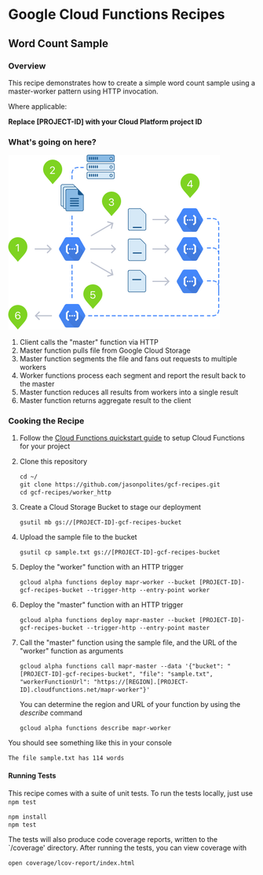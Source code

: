 # Google Cloud Functions Recipes
## Word Count Sample

### Overview
This recipe demonstrates how to create a simple word count sample using a master-worker pattern using HTTP invocation.  

Where applicable:

**Replace [PROJECT-ID] with your Cloud Platform project ID**

### What's going on here?

![Distributed Worker (HTTP)](images/readme.png "Distributed Worker (HTTP)")

1. 	Client calls the "master" function via HTTP
2.	Master function pulls file from Google Cloud Storage
3.	Master function segments the file and fans out requests to multiple workers
4.	Worker functions process each segment and report the result back to the master
5. 	Master function reduces all results from workers into a single result
6. 	Master function returns aggregate result to the client

### Cooking the Recipe
1.	Follow the [Cloud Functions quickstart guide](https://cloud.google.com/functions/quickstart) to setup Cloud Functions for your project

2.	Clone this repository

		cd ~/
		git clone https://github.com/jasonpolites/gcf-recipes.git
		cd gcf-recipes/worker_http
		
4. 	Create a Cloud Storage Bucket to stage our deployment

		gsutil mb gs://[PROJECT-ID]-gcf-recipes-bucket

4. 	Upload the sample file to the bucket

		gsutil cp sample.txt gs://[PROJECT-ID]-gcf-recipes-bucket

5.	Deploy the "worker" function with an HTTP trigger
	
		gcloud alpha functions deploy mapr-worker --bucket [PROJECT-ID]-gcf-recipes-bucket --trigger-http --entry-point worker

6. 	Deploy the "master" function with an HTTP trigger

		gcloud alpha functions deploy mapr-master --bucket [PROJECT-ID]-gcf-recipes-bucket --trigger-http --entry-point master
		
7. 	Call the "master" function using the sample file, and the URL of the "worker" function as arguments

		gcloud alpha functions call mapr-master --data '{"bucket": "[PROJECT-ID]-gcf-recipes-bucket", "file": "sample.txt", "workerFunctionUrl": "https://[REGION].[PROJECT-ID].cloudfunctions.net/mapr-worker"}'

	You can determine the region and URL of your function by using the *describe* command

		gcloud alpha functions describe mapr-worker
		
You should see something like this in your console
```
The file sample.txt has 114 words
```

#### Running Tests
This recipe comes with a suite of unit tests.  To run the tests locally, just use `npm test`

```
npm install
npm test
```

The tests will also produce code coverage reports, written to the `/coverage' directory.  After running the tests, you can view coverage with

```
open coverage/lcov-report/index.html 
```